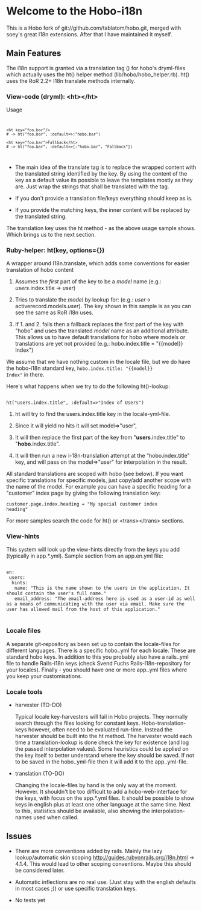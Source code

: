 # Welcome to the Hobo-i18n
This is a Hobo fork of git://github.com/tablatom/hobo.git, merged with soey's great I18n extensions. After that I have maintained it myself.


## Main Features
The i18n support is granted via a translation tag (<ht>) for hobo's dryml-files which actually uses the ht() helper method (lib/hobo/hobo_helper.rb). ht() uses the RoR 2.2+ I18n translate methods internally.


### View-code (dryml): &lt;ht&gt;&lt;/ht&gt;

Usage
<code>

    <ht key="foo.bar"/> 
    # -> ht("foo.bar", :default=>:"hobo.bar")
    
    <ht key="foo.bar">Fallback</ht> 
    # -> ht("foo.bar", :default=>[:"hobo.bar", "Fallback"])

</code>

 * The main idea of the translate tag is to replace the wrapped content with the translated string identified by the key. By using the content of the key as a default value its possible to leave the templates mostly as they are. Just wrap the strings that shall be translated with the <ht> tag.

 * If you don't provide a translation file/keys everything should keep as is.

 * If you provide the matching keys, the inner content will be replaced by the translated string.

The translation key uses the ht method - as the above usage sample shows. Which brings us to the next section.
 

### Ruby-helper: ht(key, options={})
A wrapper around I18n.translate, which adds some conventions for easier translation of hobo content

 1. Assumes the *first* part of the key to be a *model* name (e.g.: *users*.index.title -> *user*)

 2. Tries to translate the *model* by lookup for: (e.g.: *user*-> activerecord.models.*user*). The key shown in this sample is as you can see the same as RoR i18n uses.

 3. If 1. and 2. fails then a fallback replaces the first part of the key with "hobo" and uses the translated *model* name as an additional attribute. This allows us to have default translations for hobo where models or translations are yet not provided (e.g.: hobo.index.title = "{{model}} Index") 

We assume that we have nothing custom in the locale file, but we do have the hobo-i18n standard key, <code>hobo.index.title: "{{model}} Index"</code> in there.

Here's what happens when we try to do the following ht()-lookup:

<code>
ht("users.index.title", :default=>"Index of Users")
</code>
 
 1. ht will try to find the users.index.title key in the locale-yml-file. 

 2. Since it will yield no hits it will set model=>"user", 

 3. It will then replace the first part of the key from "**users**.index.title" to "**hobo**.index.title".

 4. It will then run a new i-18n-translation attempt at the "hobo.index.title" key, and will pass on the model=>"user" for interpolation in the result.

All standard translations are scoped with hobo (see below). If you want specific translations for specific models, just copy/add another scope with the name of the model. For example you can have a specific heading for a "customer" index page by giving the following translation key:

<code>customer.page.index.heading = "My special customer index heading"</code>

For more samples search the code for ht() or &lt;trans&gt;&lt;/trans&gt; sections.


### View-hints
This system will look up the view-hints directly from the keys you add (typically in app.*.yml). Sample section from an app.en.yml file:
<pre>
<code>
en:
 users:
  hints:
   name: "This is the name shown to the users in the application. It should contain the user's full name."
   email_address: "The email-address here is used as a user-id as well as a means of communicating with the user via email. Make sure the user has allowed mail from the host of this application." 
</code>
</pre>

### Locale files
A separate git-repository as been set up to contain the locale-files for different languages. There is a specific hobo.<locale>.yml for each locale. These are standard hobo keys. In addition to this you probably also have a rails.<locale>.yml file to handle Rails-i18n keys (check Svend Fuchs Rails-I18n-repository for your locales). Finally - you should have one or more app.<locale>.yml files where you keep your customisations.  


### Locale tools
  * harvester (TO-DO)

    Typical locale key-harvesters will fail in Hobo projects. They normally search through the files looking for constant keys. Hobo-translation-keys however, often need to be  evaluated run-time. Instead the harvester should be built into the ht method. The harvester would each time a translation-lookup is done check the key for existence (and log the passed interpolation values). Some heuristics could be applied on the key itself to better understand where the key should be saved. If not to be saved in the hobo.<locale>.yml-file then it will add it to the app.<current-locale>.yml-file. 

  * translation (TO-DO)

    Changing the locale-files by hand is the only way at the moment. However. It shouldn't be too difficult to add a hobo-web-interface for the keys, with focus on the app.*.yml files. It should be possible to show keys in english plus at least one other language at the same time. Next to this, statistics should be available, also showing the interpolation-names used when called. 


## Issues

 - There are more conventions added by rails. Mainly the lazy lookup/automatic skin scoping http://guides.rubyonrails.org/i18n.html -> 4.1.4. This would lead to other scoping conventions. Maybe this should be considered later.

 - Automatic inflections are no real use. (Just stay with the english defaults in most cases ;)) or use specific translation keys.

 - No tests yet
